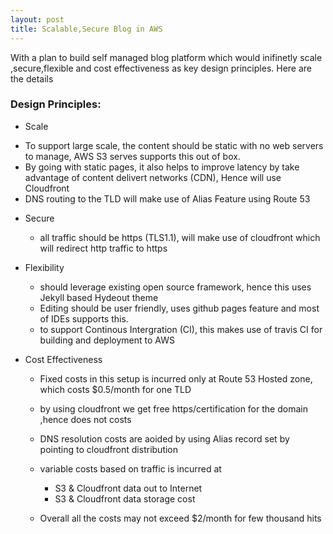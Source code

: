 ```yaml
---
layout: post
title: Scalable,Secure Blog in AWS
---
```


With a plan  to build self managed blog platform which would inifinetly scale ,secure,flexible and cost effectiveness as key design principles. Here are the details 


### Design Principles: 
* Scale
 - To support large scale, the content should be static with no web servers to manage, AWS S3 serves supports this out of box.
 - By going with static pages, it also helps to improve latency by take advantage of content delivert networks (CDN), Hence will use Cloudfront 
 - DNS routing to the TLD will make use of Alias Feature using Route 53
 
* Secure
  - all traffic should be https (TLS1.1), will make use of cloudfront which will redirect http traffic to https 
 
* Flexibility
  - should leverage existing open source framework, hence this uses Jekyll based Hydeout theme
  - Editing should be user friendly, uses github pages feature and most of IDEs supports this.
  - to support Continous Intergration (CI), this makes use of travis CI for building and deployment to AWS
  
* Cost Effectiveness
  - Fixed costs in this setup is incurred only at Route 53 Hosted zone, which costs $0.5/month for one TLD
 
  - by using cloudfront we get free https/certification for the domain ,hence does not costs
  - DNS resolution costs are aoided by using Alias record set by pointing to cloudfront distribution
  
  - variable costs based on traffic is incurred at
      - S3 & Cloudfront data out to Internet
      - S3 & Cloudfront data storage cost 
   - Overall all the costs may not exceed $2/month for few thousand hits
   
    


